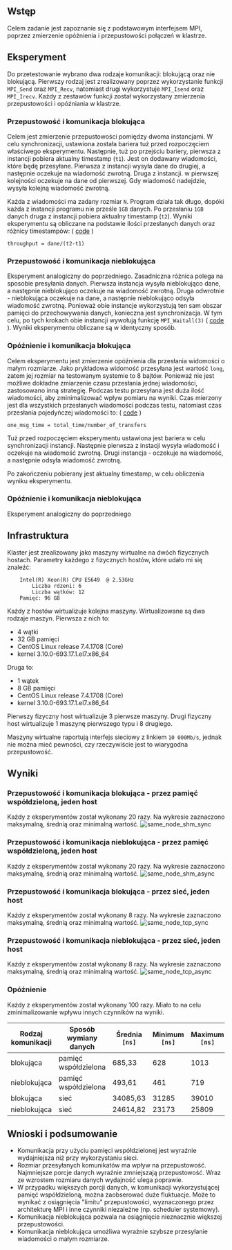 Wstęp
---

Celem zadanie jest zapoznanie się z podstawowym interfejsem MPI, poprzez zmierzenie opóźnienia i przepustowości połączeń w klastrze.

Eksperyment
---

Do przetestowanie wybrano dwa rodzaje komunikacji: blokującą oraz nie blokującą.
Pierwszy rodzaj jest zrealizowany poprzez wykorzystanie funkcji `MPI_Send` oraz `MPI_Recv`, natomiast drugi wykorzystuje `MPI_Isend` oraz `MPI_Irecv`.
Każdy z zestawów funkcji został wykorzystany zmierzenia przepustowości i opóźniania w klastrze.

### Przepustowość i komunikacja blokująca

Celem jest zmierzenie przepustowości pomiędzy dwoma instancjami.
W celu synchronizacji, ustawiona została bariera tuż przed rozpoczęciem właściwego eksperymentu.
Następnie, tuż po przejściu bariery, pierwsza z instancji pobiera aktualny timestamp (`t1`).
Jest on dodawany wiadomości, które będę przesyłane.
Pierwsza z instancji wysyła dane do drugiej, a następnie oczekuje na wiadomość zwrotną.
Druga z instancji. w pierwszej kolejności oczekuje na dane od pierwszej.
Gdy wiadomość nadejdzie, wysyła kolejną wiadomość zwrotną.

Każda z wiadomości ma zadany rozmiar `N`.
Program działa tak długo, dopóki każda z instancji programu nie prześle `1GB` danych.
Po przesłaniu `1GB` danych druga z instancji pobiera aktualny timestamp (`t2`).
Wyniki eksperymentu są obliczane na podstawie ilości przesłanych danych oraz różnicy timestampów: ( [code](https://github.com/bszaf/tpr/blob/master/sync_send_recv.c#L103-L104) )
```
throughput = dane/(t2-t1)
```


### Przepustowość i komunikacja nieblokująca

Eksperyment analogiczny do poprzedniego.
Zasadniczna różnica polega na sposobie presyłania danych.
Pierwsza instancja wysyła nieblokująco dane, a następnie nieblokująco oczekuje na wiadomość zwrotną.
Druga odwrotnie - nieblokująca oczekuje na dane, a następnie nieblokująco odsyła wiadomość zwrotną.
Ponieważ obie instancje wykorzystują ten sam obszar pamięci do przechowywania danych, konieczna jest synchronizacja.
W tym celu, po tych krokach obie instancji wywołują funkcję `MPI_Waitall(3)` ( [code](https://github.com/bszaf/tpr/blob/master/async_send_recv.c#L106) ).
Wyniki eksperymentu obliczane są w identyczny sposób.


### Opóźnienie i komunikacja blokująca

Celem eksperymentu jest zmierzenie opóźnienia dla przesłania widomości o małym rozmiarze.
Jako prykładowa widomość przesyłana jest wartość `long`, zatem jej rozmiar na testowanym systemie to 8 bajtów.
Ponieważ nie jest możliwe dokładne zmiarzenie czasu przesłania jednej wiadomości, zastosowano inną strategię.
Podczas testu przesyłana jest duża ilość wiadomości, aby zminimalizować wpływ pomiaru na wyniki.
Czas mierzony jest dla wszystkich przesłanych wiadomości podczas testu, natomiast czas przesłania pojedyńczej wiadomości to: ( [code](https://github.com/bszaf/tpr/blob/master/async_short_msg.c#L64) )
```
one_msg_time = total_time/number_of_transfers
```

Tuż przed rozpoczęciem eksperymentu ustawiona jest bariera w celu synchronizacji instancji.
Następnie pierwsza z instacji wysyła wiadomość i oczekuje na wiadomość zwrotną.
Drugi instancja - oczekuje na wiadomość, a następnie odsyła wiadomość zwrotną.

Po zakończeniu pobierany jest aktualny timestamp, w celu obliczenia wyniku eksperymentu.

### Opóźnienie i komunikacja nieblokująca

Eksperyment analogiczny do poprzedniego

Infrastruktura
---

Klaster jest zrealizowany jako maszyny wirtualne na dwóch fizycznych hostach.
Parametry każdego z fizycznych hostów, które udało mi się znaleźć:
```
    Intel(R) Xeon(R) CPU E5649  @ 2.53GHz
        Liczba rdzeni: 6
        Liczba wątków: 12
    Pamięć: 96 GB
```

Każdy z hostów wirtualizuje kolejna maszyny.
Wirtualizowane są dwa rodzaje maszyn. Pierwsza z nich to:
 - 4 wątki
 - 32 GB pamięci
 - CentOS Linux release 7.4.1708 (Core)
 - kernel 3.10.0-693.17.1.el7.x86_64

Druga to:
 - 1 wątek
 - 8 GB pamięci
 - CentOS Linux release 7.4.1708 (Core)
 - kernel 3.10.0-693.17.1.el7.x86_64

Pierwszy fizyczny host wirtualizuje 3 pierwsze maszyny.
Drugi fizyczny host wirtualizuje 1 maszynę pierwszego typu i 8 drugiego.

Maszyny wirtualne raportują interfejs sieciowy z linkiem `10 000Mb/s`, jednak nie można mieć pewności, czy rzeczywiście jest to wiarygodna przepustowość.

Wyniki
---

### Przepustowość i komunikacja blokująca - przez pamięć współdzieloną, jeden host

Każdy z eksperymentów został wykonany 20 razy.
Na wykresie zaznaczono maksymalną, średnią oraz minimalną wartość.
![same_node_shm_sync](imgs/same_node_shm_sync.png)

### Przepustowość i komunikacja nieblokująca - przez pamięć współdzieloną, jeden host
Każdy z eksperymentów został wykonany 20 razy.
Na wykresie zaznaczono maksymalną, średnią oraz minimalną wartość.
![same_node_shm_async](imgs/same_node_shm_async.png)

### Przepustowość i komunikacja blokująca - przez sieć, jeden host
Każdy z eksperymentów został wykonany 8 razy.
Na wykresie zaznaczono maksymalną, średnią oraz minimalną wartość.
![same_node_tcp_sync](imgs/same_node_tcp_sync.png)

### Przepustowość i komunikacja nieblokująca - przez sieć, jeden host
Każdy z eksperymentów został wykonany 8 razy.
Na wykresie zaznaczono maksymalną, średnią oraz minimalną wartość.
![same_node_tcp_async](imgs/same_node_tcp_async.png)


### Opóźnienie

Każdy z eksperymentów został wykonany 100 razy.
Miało to na celu zminimalizowanie wpływu innych czynników na wyniki.

| Rodzaj komunikacji | Sposób wymiany danych | Średnia `[ns]` | Minimum `[ns]` | Maximum `[ns]` | Ilość Prób |
| ------------------ | --------------------- | -------------- | -------------- | -------------- | ---------- |
| blokująca          | pamięć współdzielona  | 685,33         | 628            | 1013           | 100        |
| nieblokująca       | pamięć współdzielona  | 493,61         | 461            | 719            | 100        |
| blokująca          | sieć                  | 34085,63       | 31285          | 39010          | 100        |
| nieblokująca       | sieć                  | 24614,82       | 23173          | 25809          | 100        |

Wnioski i podsumowanie
---
 - Komunikacja przy użyciu pamięci współdzielonej jest wyraźnie wydajniejsza niż przy wykorzystaniu sieci.
 - Rozmiar przesyłanych komunikatów ma wpływ na przepustowość.
   Najmniejsze porcje danych wyraźnie zmniejszają przepustowość.
   Wraz ze wzrostem rozmiaru danych wydajność ulega poprawie.
 - W przypadku większych porcji danych, w komunikacji wykorzystującej pamięć współdzieloną, można zaobserować duże fluktuacje.
   Może to wynikać z osiągnięcia "limitu" przepustowości, wyznaczonego przez architekturę MPI i inne czynniki niezależne (np. scheduler systemowy).
 - Komunikacja nieblokująca pozwala na osiągnięcie nieznacznie większej przepustowości.
 - Komunikacja nieblokująca umożliwa wyraźnie szybsze przesyłanie wiadomości o małym rozmiarze.
